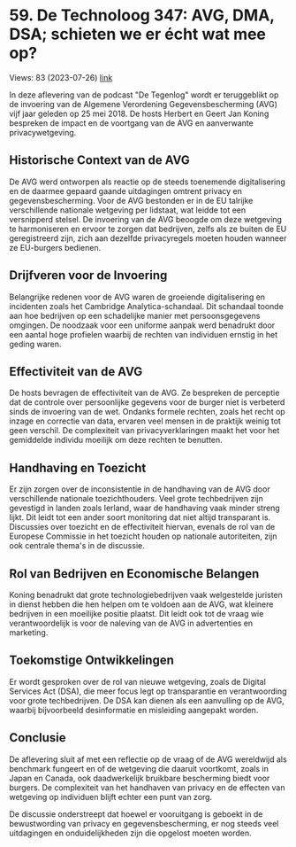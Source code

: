 # 59. De Technoloog 347: AVG, DMA, DSA; schieten we er écht wat mee op?
Views: 83 (2023-07-26) [link](https://www.youtube.com/watch?v=9a3DdFKILpE)


 In deze aflevering van de podcast "De Tegenlog" wordt er teruggeblikt op de invoering van de Algemene Verordening Gegevensbescherming (AVG) vijf jaar geleden op 25 mei 2018. De hosts Herbert en Geert Jan Koning bespreken de impact en de voortgang van de AVG en aanverwante privacywetgeving. 

## Historische Context van de AVG

De AVG werd ontworpen als reactie op de steeds toenemende digitalisering en de daarmee gepaard gaande uitdagingen omtrent privacy en gegevensbescherming. Voor de AVG bestonden er in de EU talrijke verschillende nationale wetgeving per lidstaat, wat leidde tot een versnipperd stelsel. De invoering van de AVG beoogde om deze wetgeving te harmoniseren en ervoor te zorgen dat bedrijven, zelfs als ze buiten de EU geregistreerd zijn, zich aan dezelfde privacyregels moeten houden wanneer ze EU-burgers bedienen.

## Drijfveren voor de Invoering

Belangrijke redenen voor de AVG waren de groeiende digitalisering en incidenten zoals het Cambridge Analytica-schandaal. Dit schandaal toonde aan hoe bedrijven op een schadelijke manier met persoonsgegevens omgingen. De noodzaak voor een uniforme aanpak werd benadrukt door een aantal hoge profielen waarbij de rechten van individuen ernstig in het geding waren.

## Effectiviteit van de AVG

De hosts bevragen de effectiviteit van de AVG. Ze bespreken de perceptie dat de controle over persoonlijke gegevens voor de burger niet is verbeterd sinds de invoering van de wet. Ondanks formele rechten, zoals het recht op inzage en correctie van data, ervaren veel mensen in de praktijk weinig tot geen verschil. De complexiteit van privacyverklaringen maakt het voor het gemiddelde individu moeilijk om deze rechten te benutten.

## Handhaving en Toezicht

Er zijn zorgen over de inconsistentie in de handhaving van de AVG door verschillende nationale toezichthouders. Veel grote techbedrijven zijn gevestigd in landen zoals Ierland, waar de handhaving vaak minder streng lijkt. Dit leidt tot een ander soort monitoring dat niet altijd transparant is. Discussies over toezicht en de effectiviteit hiervan, evenals de rol van de Europese Commissie in het toezicht houden op nationale autoriteiten, zijn ook centrale thema's in de discussie.

## Rol van Bedrijven en Economische Belangen

Koning benadrukt dat grote technologiebedrijven vaak welgestelde juristen in dienst hebben die hen helpen om te voldoen aan de AVG, wat kleinere bedrijven in een moeilijke positie plaatst. Dit leidt ook tot de vraag wie verantwoordelijk is voor de naleving van de AVG in advertenties en marketing.

## Toekomstige Ontwikkelingen

Er wordt gesproken over de rol van nieuwe wetgeving, zoals de Digital Services Act (DSA), die meer focus legt op transparantie en verantwoording voor grote techbedrijven. De DSA kan dienen als een aanvulling op de AVG, waarbij bijvoorbeeld desinformatie en misleiding aangepakt worden.

## Conclusie

De aflevering sluit af met een reflectie op de vraag of de AVG wereldwijd als benchmark fungeert en of de wetgeving die daaruit voortkomt, zoals in Japan en Canada, ook daadwerkelijk bruikbare bescherming biedt voor burgers. De complexiteit van het handhaven van privacy en de effecten van wetgeving op individuen blijft echter een punt van zorg. 

De discussie onderstreept dat hoewel er vooruitgang is geboekt in de bewustwording van privacy en gegevensbescherming, er nog steeds veel uitdagingen en onduidelijkheden zijn die opgelost moeten worden.